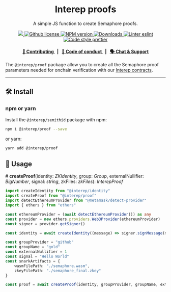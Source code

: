 <p align="center">
    <h1 align="center">
        Interep proofs
    </h1>
    <p align="center">A simple JS function to create Semaphore proofs.</p>
</p>

<p align="center">
    <a href="https://github.com/interep-project">
        <img src="https://img.shields.io/badge/project-Interep-blue.svg?style=flat-square">
    </a>
    <a href="https://github.com/interep-project/interep.js/blob/main/LICENSE">
        <img alt="Github license" src="https://img.shields.io/github/license/interep-project/interep.js.svg?style=flat-square">
    </a>
    <a href="https://www.npmjs.com/package/@interep/proof">
        <img alt="NPM version" src="https://img.shields.io/npm/v/@interep/proof?style=flat-square" />
    </a>
    <a href="https://npmjs.org/package/@interep/proof">
        <img alt="Downloads" src="https://img.shields.io/npm/dm/@interep/proof.svg?style=flat-square" />
    </a>
    <a href="https://eslint.org/">
        <img alt="Linter eslint" src="https://img.shields.io/badge/linter-eslint-8080f2?style=flat-square&logo=eslint" />
    </a>
    <a href="https://prettier.io/">
        <img alt="Code style prettier" src="https://img.shields.io/badge/code%20style-prettier-f8bc45?style=flat-square&logo=prettier" />
    </a>
</p>

<div align="center">
    <h4>
        <a href="https://docs.interep.link/contributing">
            👥 Contributing
        </a>
        <span>&nbsp;&nbsp;|&nbsp;&nbsp;</span>
        <a href="https://docs.interep.link/code-of-conduct">
            🤝 Code of conduct
        </a>
        <span>&nbsp;&nbsp;|&nbsp;&nbsp;</span>
        <a href="https://appliedzkp.org/discord">
            🗣️ Chat &amp; Support
        </a>
    </h4>
</div>

The `@interep/proof` package allow you to create all the Semaphore proof parameters needed for onchain verification with our [Interep contracts](https://github.com/interep-project/contracts).

---

## 🛠 Install

### npm or yarn

Install the `@interep/semithid` package with npm:

```bash
npm i @interep/proof --save
```

or yarn:

```bash
yarn add @interep/proof
```

## 📜 Usage

\# **createProof**(identity: _ZKIdentity_, group: _Group_, externalNullifier: _BigNumber_, signal: _string_, zkFiles: _zkFiles_): _InterepProof_

```typescript
import createIdentity from "@interep/identity"
import createProof from "@interep/proof"
import detectEthereumProvider from "@metamask/detect-provider"
import { ethers } from "ethers"

const ethereumProvider = (await detectEthereumProvider()) as any
const provider = new ethers.providers.Web3Provider(ethereumProvider)
const signer = provider.getSigner()

const identity = await createIdentity((message) => signer.signMessage(message), "Github")

const groupProvider = "github"
const groupName = "gold"
const externalNullifier = 1
const signal = "Hello World"
const snarkArtifacts = {
    wasmFilePath: "./semaphore.wasm",
    zkeyFilePath: "./semaphore_final.zkey"
}

const proof = await createProof(identity, groupProvider, groupName, externalNullifier, signal, snarkArtifacts)
```
